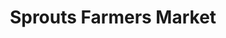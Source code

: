 ---
title: "Sprouts Farmers Market"
url: /denver/sprouts-farmers-market-west-38th-avenue/
shop: supermarket
---